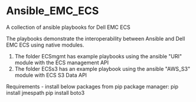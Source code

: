 # Ansible_EMC_ECS
A collection of ansible playbooks for Dell EMC ECS

The playbooks demonstrate the interoperability between Ansible and Dell EMC ECS using native modules.
1. The folder ECSmgmt has example playbooks using the ansible "URI" module with the ECS management API
2. The folder ECSs3 has an example playbook using the ansible "AWS_S3" module with ECS S3 Data API

Requirements - install below packages from pip package manager:
pip install jmespath
pip install boto3
